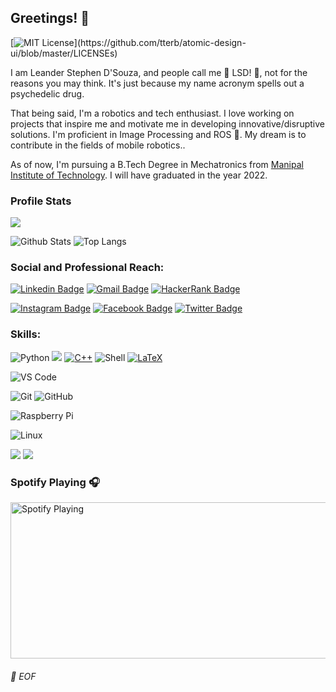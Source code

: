 ## Greetings! 👋
[![MIT License](https://img.shields.io/apm/l/atomic-design-ui.svg?)](https://github.com/tterb/atomic-design-ui/blob/master/LICENSEs)


I am Leander Stephen D'Souza, and people call me 🌈 LSD! 🌈, not for the reasons you may think. It's just because my name acronym spells out a psychedelic drug.


That being said, I'm a robotics and tech enthusiast. I love working on projects that inspire me and motivate me in developing innovative/disruptive solutions.
I'm proficient in Image Processing and ROS 🤖. My dream is to contribute in the fields of mobile robotics..


As of now, I'm pursuing a B.Tech Degree in Mechatronics from [Manipal Institute of Technology](https://manipal.edu/mit.html). I will have graduated in the year 2022.


### Profile Stats

![](https://komarev.com/ghpvc/?username=your-github-leander-dsouza)

![Github Stats](https://github-readme-stats.leander-dsouza.vercel.app/api?username=leander-dsouza&count_private=true&show_icons=true&include_all_commits=true)
![Top Langs](https://github-readme-stats.leander-dsouza.vercel.app/api/top-langs/?username=leander-dsouza&hide=TeX&layout=compact)


### Social and Professional Reach:

[![Linkedin Badge](https://img.shields.io/badge/-Leander%20Stephen%20D'Souza-blue?style=plastic&logo=Linkedin&logoColor=white&link=https://www.linkedin.com/in/lsd/)](https://www.linkedin.com/in/lsd/)
[![Gmail Badge](https://img.shields.io/badge/-leanderdsouza1234@gmail.com-c14438?style=plastic&logo=Gmail&logoColor=white&link=mailto:leanderdsouza1234@gmail.com)](mailto:leanderdsouza1234@gmail.com)
[![HackerRank Badge](https://img.shields.io/badge/leanderdsouza121-black.svg?style=plastic&logo=hackerrank)](https://www.hackerrank.com/leanderdsouza121) 


[![Instagram Badge](https://img.shields.io/badge/-lsd____________-purple?style=plastic&logo=instagram&logoColor=white&link=https://www.instagram.com/lsd____________/?hl=en)](https://www.instagram.com/lsd____________/?hl=en)
[![Facebook Badge](https://img.shields.io/badge/-leanderdsouza22-blue?style=plastic&logo=Facebook&logoColor=white&link=https://www.facebook.com/leanderdsouza22)](https://www.facebook.com/leanderdsouza22)
[![Twitter Badge](https://img.shields.io/badge/-LeanderStephen3-blue?style=plastic&logo=Twitter&logoColor=white&link=https://twitter.com/LeanderStephen3)](https://twitter.com/LeanderStephen3)


### Skills:

![Python](https://img.shields.io/badge/-Python-black?style=plastic&logo=Python)
<img src="https://img.shields.io/badge/c%20-%2300599C.svg?&style=plastic&logo=c&logoColor=white"/>
<a href="https://github.com/alwinw?tab=repositories&language=c%2B%2B" target="_blank"><img alt="C++" src="https://img.shields.io/badge/-C%2B%2B-00599C?style=plastic&logo=C%2B%2B&logoColor=white"></a>
![Shell](https://img.shields.io/badge/-Shell-blasck?style=plastic&logo=Shell)
<a href="https://github.com/alwinw?tab=repositories&language=TeX" target="_blank"><img alt="LaTeX" src="https://img.shields.io/badge/-LaTeX-008080?style=plastic&logo=LaTeX&logoColor=white"></a>


![VS Code](https://img.shields.io/badge/-VS%20Code-007ACC?style=plastic&logo=visual-studio-code)


![Git](https://img.shields.io/badge/-Git-black?style=plastic&logo=git)
![GitHub](https://img.shields.io/badge/-GitHub-181717?style=plastic&logo=github)

![Raspberry Pi](https://img.shields.io/badge/-Raspberry%20Pi-C51A4A?style=fplastic&logo=Raspberry-Pi)

![Linux](https://img.shields.io/badge/-Linux-000000?style=flat&logo=linux&logoColor=FCC624)

<img src="https://img.shields.io/badge/TensorFlow%20-%23FF6F00.svg?&style=plastic&logo=TensorFlow&logoColor=white" /> <img src="https://img.shields.io/badge/Keras%20-%23D00000.svg?&style=plastic&logo=Keras&logoColor=white"/>



### Spotify Playing 🎧

[<img src="https://novatorem.leander-dsouza.vercel.app/api/spotify" alt="Spotify Playing" width="900" height="250" />](https://open.spotify.com/user/31v74jewqxwmvdlxxaxrrr5zq67e)


###### 💾 EOF
